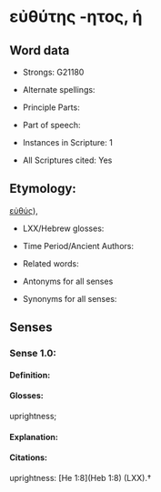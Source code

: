 # εὐθύτης -ητος, ἡ

<!-- Status: S2=NeedsEdits -->
<!-- Lexica used for edits:   -->

## Word data

* Strongs: G21180

* Alternate spellings:



* Principle Parts: 


* Part of speech: 


* Instances in Scripture: 1

* All Scriptures cited: Yes

## Etymology: 

[εὐθύς]()), 

* LXX/Hebrew glosses: 


* Time Period/Ancient Authors: 


* Related words: 

* Antonyms for all senses

* Synonyms for all senses: 


## Senses 


### Sense  1.0: 

#### Definition: 

#### Glosses: 

uprightness; 

#### Explanation: 


#### Citations: 

uprightness: [He 1:8](Heb 1:8) (LXX).†
